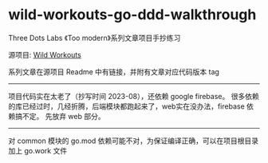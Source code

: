# wild-workouts-go-ddd-walkthrough
Three Dots Labs 《Too modern》系列文章项目手抄练习

源项目: [Wild Workouts](https://github.com/ThreeDotsLabs/wild-workouts-go-ddd-example)

系列文章在源项目 Readme 中有链接，并附有文章对应代码版本 tag

---
项目代码实在太老了（抄写时间 2023-08），还依赖 google firebase。
很多依赖的库已经过时，几经折腾，后端模块都跑起来了，web实在没办法，firebase 依赖搞不定。
先放弃 web 部分。

---
对 common 模块的 go.mod 依赖可能不对，为保证编译正确，可以在项目根目录加上 go.work 文件